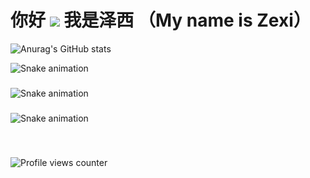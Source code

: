 你好 ![](https://user-images.githubusercontent.com/18350557/176309783-0785949b-9127-417c-8b55-ab5a4333674e.gif) 我是泽西 （My name is Zexi）
============================================================================================================================
![Anurag's GitHub stats](https://github-readme-stats.vercel.app/api?username=wangz30)

<img src="https://raw.githubusercontent.com/wangz30/wangz30/output/snake.svg" alt="Snake animation" />

###

<img src="https://raw.githubusercontent.com/wangz30/wangz30/output/snake.svg" alt="Snake animation" />

###

<img src="https://raw.githubusercontent.com/wangz30/wangz30/output/snake.svg" alt="Snake animation" />

###
<br/>  

![Profile views counter](https://komarev.com/ghpvc/?username=wangz30&&style=flat-square)  
  

<br/>  
